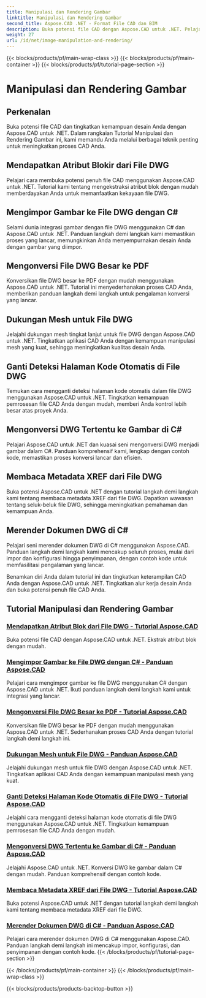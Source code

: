 ```yaml
---
title: Manipulasi dan Rendering Gambar
linktitle: Manipulasi dan Rendering Gambar
second_title: Aspose.CAD .NET - Format File CAD dan BIM
description: Buka potensi file CAD dengan Aspose.CAD untuk .NET. Pelajari ekstraksi atribut blok, impor gambar, konversi DWG ke PDF, dukungan mesh, dan banyak lagi dengan mudah.
weight: 27
url: /id/net/image-manipulation-and-rendering/
---
```


{{< blocks/products/pf/main-wrap-class >}}
{{< blocks/products/pf/main-container >}}
{{< blocks/products/pf/tutorial-page-section >}}

# Manipulasi dan Rendering Gambar


## Perkenalan

Buka potensi file CAD dan tingkatkan kemampuan desain Anda dengan Aspose.CAD untuk .NET. Dalam rangkaian Tutorial Manipulasi dan Rendering Gambar ini, kami memandu Anda melalui berbagai teknik penting untuk meningkatkan proses CAD Anda.

 ## Mendapatkan Atribut Blokir dari File DWG 
Pelajari cara membuka potensi penuh file CAD menggunakan Aspose.CAD untuk .NET. Tutorial kami tentang mengekstraksi atribut blok dengan mudah memberdayakan Anda untuk memanfaatkan kekayaan file DWG.

 ## Mengimpor Gambar ke File DWG dengan C# 
Selami dunia integrasi gambar dengan file DWG menggunakan C# dan Aspose.CAD untuk .NET. Panduan langkah demi langkah kami memastikan proses yang lancar, memungkinkan Anda menyempurnakan desain Anda dengan gambar yang diimpor.

 ## Mengonversi File DWG Besar ke PDF 
Konversikan file DWG besar ke PDF dengan mudah menggunakan Aspose.CAD untuk .NET. Tutorial ini menyederhanakan proses CAD Anda, memberikan panduan langkah demi langkah untuk pengalaman konversi yang lancar.

 ## Dukungan Mesh untuk File DWG 
Jelajahi dukungan mesh tingkat lanjut untuk file DWG dengan Aspose.CAD untuk .NET. Tingkatkan aplikasi CAD Anda dengan kemampuan manipulasi mesh yang kuat, sehingga meningkatkan kualitas desain Anda.

 ## Ganti Deteksi Halaman Kode Otomatis di File DWG 
Temukan cara mengganti deteksi halaman kode otomatis dalam file DWG menggunakan Aspose.CAD untuk .NET. Tingkatkan kemampuan pemrosesan file CAD Anda dengan mudah, memberi Anda kontrol lebih besar atas proyek Anda.

 ## Mengonversi DWG Tertentu ke Gambar di C# 
Pelajari Aspose.CAD untuk .NET dan kuasai seni mengonversi DWG menjadi gambar dalam C#. Panduan komprehensif kami, lengkap dengan contoh kode, memastikan proses konversi lancar dan efisien.

 ## Membaca Metadata XREF dari File DWG 
Buka potensi Aspose.CAD untuk .NET dengan tutorial langkah demi langkah kami tentang membaca metadata XREF dari file DWG. Dapatkan wawasan tentang seluk-beluk file DWG, sehingga meningkatkan pemahaman dan kemampuan Anda.

 ## Merender Dokumen DWG di C# 
Pelajari seni merender dokumen DWG di C# menggunakan Aspose.CAD. Panduan langkah demi langkah kami mencakup seluruh proses, mulai dari impor dan konfigurasi hingga penyimpanan, dengan contoh kode untuk memfasilitasi pengalaman yang lancar.

Benamkan diri Anda dalam tutorial ini dan tingkatkan keterampilan CAD Anda dengan Aspose.CAD untuk .NET. Tingkatkan alur kerja desain Anda dan buka potensi penuh file CAD Anda.
## Tutorial Manipulasi dan Rendering Gambar
### [Mendapatkan Atribut Blok dari File DWG - Tutorial Aspose.CAD](./getting-block-attributes-from-dwg/)
Buka potensi file CAD dengan Aspose.CAD untuk .NET. Ekstrak atribut blok dengan mudah.
### [Mengimpor Gambar ke File DWG dengan C# - Panduan Aspose.CAD](./importing-images-into-dwg/)
Pelajari cara mengimpor gambar ke file DWG menggunakan C# dengan Aspose.CAD untuk .NET. Ikuti panduan langkah demi langkah kami untuk integrasi yang lancar.
### [Mengonversi File DWG Besar ke PDF - Tutorial Aspose.CAD](./converting-large-dwg-files-to-pdf/)
Konversikan file DWG besar ke PDF dengan mudah menggunakan Aspose.CAD untuk .NET. Sederhanakan proses CAD Anda dengan tutorial langkah demi langkah ini.
### [Dukungan Mesh untuk File DWG - Panduan Aspose.CAD](./mesh-support-for-dwg/)
Jelajahi dukungan mesh untuk file DWG dengan Aspose.CAD untuk .NET. Tingkatkan aplikasi CAD Anda dengan kemampuan manipulasi mesh yang kuat.
### [Ganti Deteksi Halaman Kode Otomatis di File DWG - Tutorial Aspose.CAD](./override-automatic-codepage-detection-in-dwg/)
Jelajahi cara mengganti deteksi halaman kode otomatis di file DWG menggunakan Aspose.CAD untuk .NET. Tingkatkan kemampuan pemrosesan file CAD Anda dengan mudah.
### [Mengonversi DWG Tertentu ke Gambar di C# - Panduan Aspose.CAD](./converting-particular-dwg-to-image/)
Jelajahi Aspose.CAD untuk .NET. Konversi DWG ke gambar dalam C# dengan mudah. Panduan komprehensif dengan contoh kode.
### [Membaca Metadata XREF dari File DWG - Tutorial Aspose.CAD](./reading-xref-metadata-from-dwg/)
Buka potensi Aspose.CAD untuk .NET dengan tutorial langkah demi langkah kami tentang membaca metadata XREF dari file DWG.
### [Merender Dokumen DWG di C# - Panduan Aspose.CAD](./rendering-dwg-documents/)
Pelajari cara merender dokumen DWG di C# menggunakan Aspose.CAD. Panduan langkah demi langkah ini mencakup impor, konfigurasi, dan penyimpanan dengan contoh kode.
{{< /blocks/products/pf/tutorial-page-section >}}

{{< /blocks/products/pf/main-container >}}
{{< /blocks/products/pf/main-wrap-class >}}

{{< blocks/products/products-backtop-button >}}
